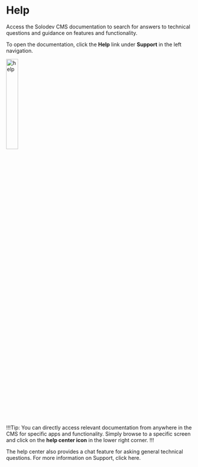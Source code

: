 # Help

Access the Solodev CMS documentation to search for answers to technical questions and guidance on features and functionality.

To open the documentation, click the **Help** link under **Support** in the left navigation.

<img src="../../../images/help1.png" alt="help" style="width: 25%; display: block"></a>


!!!Tip:
You can directly access relevant documentation from anywhere in the CMS for specific apps and functionality. Simply browse to a specific screen and click on the **help center icon** in the lower right corner. 
!!!

The help center also provides a chat feature for asking general technical questions. For more information on Support, click here.
